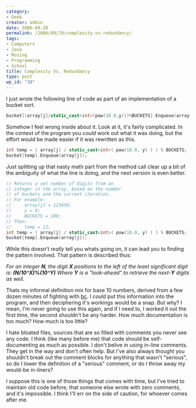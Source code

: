 ```yaml
---
category:
- Geek
creator: admin
date: 2006-09-20
permalink: /2006/09/19/complexity-vs-redundancy/
tags:
- Computers
- Java
- Musing
- Programming
- School
title: Complexity Vs. Redundancy
type: post
wp_id: "38"
---
```

I just wrote the following line of code as part of an implementation of a bucket sort.

```cpp
bucket[(array[j]/static_cast<int>(pow(10.0,y)))%BUCKETS].Enqueue(array[j]);
```

Somehow I feel wrong inside about it.  Look at it, it's fairly complicated.  In the context of the program you _could_ work out what it was doing, but the effort would be made easier if it was rewritten as this.

```cpp
int temp = ( array[j] / static_cast<int>( pow(10.0, y) ) ) % BUCKETS;
bucket[temp].Enqueue(array[j]);
```

Just splitting up that nasty math part from the method call clear up a bit of the ambiguity of what the line is doing, and the next version is even better.

```cpp
// Returns a set number of digits from an
// integer in the array, based on the number
// of buckets and the current iteration.
// For example:
//     array[j] = 123456;
//     y = 4;
//     BUCKETS = 100;
// Then:
//     temp = 12;
int temp = ( array[j] / static_cast<int>( pow(10.0, y) ) ) % BUCKETS;
bucket[temp].Enqueue(array[j]);
```

While this doesn't _really_ tell you whats going on, it can lead you to finding the pattern involved.  That pattern is described thus:

_For an integer **N**, the digit **X** positions to the left of the least significant digit is: **(N/10^X)%(10^Y)**  Where **Y** is a "look-ahead" to retrieve the next-**Y** digits as well._

Thats my informal definition mix for base 10 numbers, derived from a few dozen minutes of fighting with [bc](http://www.die.net/doc/linux/man/man1/bc.1.html).  I _could_ put this information into the program, and then deciphering it's workings would be a snap.  But why?  I mean, I'm never going to use this again, and if I need to, I worked it out the first time, the second shouldn't be any harder.  How much documentation is too much?  How much is too little?

I hate bloated files, sources that are so filled with comments you never see any code.  I think (like many before me) that code should be self-documenting as much as possible.  I don't belive in using in-line comments.  They get in the way and don't often help.  But I've also always thought you shouldn't break out the comment blocks for anything that wasn't "serious", so do I lower the definition of a "serious" comment, or do I throw away my would-be in-liners?

I suppose this is one of those things that comes with time, but I've tried to maintain old code before, that someone else wrote with zero comments, and it's impossible.  I think I'll err on the side of caution, for whoever comes after me.
